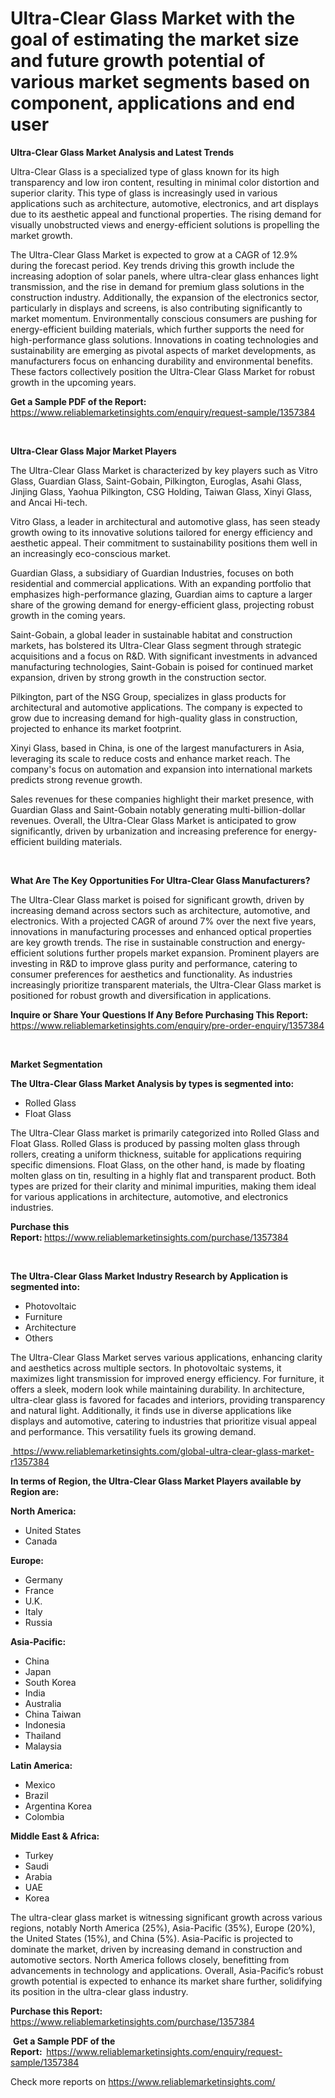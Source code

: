 <p><h1>Ultra-Clear Glass Market with the goal of estimating the market size and future growth potential of various market segments based on component, applications and end user</h1></p><p><strong>Ultra-Clear Glass Market Analysis and Latest Trends</strong></p>
<p><p>Ultra-Clear Glass is a specialized type of glass known for its high transparency and low iron content, resulting in minimal color distortion and superior clarity. This type of glass is increasingly used in various applications such as architecture, automotive, electronics, and art displays due to its aesthetic appeal and functional properties. The rising demand for visually unobstructed views and energy-efficient solutions is propelling the market growth.</p><p>The Ultra-Clear Glass Market is expected to grow at a CAGR of 12.9% during the forecast period. Key trends driving this growth include the increasing adoption of solar panels, where ultra-clear glass enhances light transmission, and the rise in demand for premium glass solutions in the construction industry. Additionally, the expansion of the electronics sector, particularly in displays and screens, is also contributing significantly to market momentum. Environmentally conscious consumers are pushing for energy-efficient building materials, which further supports the need for high-performance glass solutions. Innovations in coating technologies and sustainability are emerging as pivotal aspects of market developments, as manufacturers focus on enhancing durability and environmental benefits. These factors collectively position the Ultra-Clear Glass Market for robust growth in the upcoming years.</p></p>
<p><strong>Get a Sample PDF of the Report:&nbsp;</strong> <a href="https://www.reliablemarketinsights.com/enquiry/request-sample/1357384?utm_campaign=3551&utm_medium=2&utm_source=Github&utm_content=ia&utm_term=02042025&utm_id=ultra-clear-glass">https://www.reliablemarketinsights.com/enquiry/request-sample/1357384</a></p>
<p>&nbsp;</p>
<p><strong>Ultra-Clear Glass Major Market Players</strong></p>
<p><p>The Ultra-Clear Glass Market is characterized by key players such as Vitro Glass, Guardian Glass, Saint-Gobain, Pilkington, Euroglas, Asahi Glass, Jinjing Glass, Yaohua Pilkington, CSG Holding, Taiwan Glass, Xinyi Glass, and Ancai Hi-tech. </p><p>Vitro Glass, a leader in architectural and automotive glass, has seen steady growth owing to its innovative solutions tailored for energy efficiency and aesthetic appeal. Their commitment to sustainability positions them well in an increasingly eco-conscious market.</p><p>Guardian Glass, a subsidiary of Guardian Industries, focuses on both residential and commercial applications. With an expanding portfolio that emphasizes high-performance glazing, Guardian aims to capture a larger share of the growing demand for energy-efficient glass, projecting robust growth in the coming years.</p><p>Saint-Gobain, a global leader in sustainable habitat and construction markets, has bolstered its Ultra-Clear Glass segment through strategic acquisitions and a focus on R&D. With significant investments in advanced manufacturing technologies, Saint-Gobain is poised for continued market expansion, driven by strong growth in the construction sector.</p><p>Pilkington, part of the NSG Group, specializes in glass products for architectural and automotive applications. The company is expected to grow due to increasing demand for high-quality glass in construction, projected to enhance its market footprint.</p><p>Xinyi Glass, based in China, is one of the largest manufacturers in Asia, leveraging its scale to reduce costs and enhance market reach. The company's focus on automation and expansion into international markets predicts strong revenue growth.</p><p>Sales revenues for these companies highlight their market presence, with Guardian Glass and Saint-Gobain notably generating multi-billion-dollar revenues. Overall, the Ultra-Clear Glass Market is anticipated to grow significantly, driven by urbanization and increasing preference for energy-efficient building materials.</p></p>
<p>&nbsp;</p>
<p><strong>What Are The Key Opportunities For Ultra-Clear Glass Manufacturers?</strong></p>
<p><p>The Ultra-Clear Glass market is poised for significant growth, driven by increasing demand across sectors such as architecture, automotive, and electronics. With a projected CAGR of around 7% over the next five years, innovations in manufacturing processes and enhanced optical properties are key growth trends. The rise in sustainable construction and energy-efficient solutions further propels market expansion. Prominent players are investing in R&D to improve glass purity and performance, catering to consumer preferences for aesthetics and functionality. As industries increasingly prioritize transparent materials, the Ultra-Clear Glass market is positioned for robust growth and diversification in applications.</p></p>
<p><strong>Inquire or Share Your Questions If Any Before Purchasing This Report:</strong> <a href="https://www.reliablemarketinsights.com/enquiry/pre-order-enquiry/1357384?utm_campaign=3551&utm_medium=2&utm_source=Github&utm_content=ia&utm_term=02042025&utm_id=ultra-clear-glass">https://www.reliablemarketinsights.com/enquiry/pre-order-enquiry/1357384</a></p>
<p>&nbsp;</p>
<p><strong>Market Segmentation</strong></p>
<p><strong>The Ultra-Clear Glass Market Analysis by types is segmented into:</strong></p>
<p><ul><li>Rolled Glass</li><li>Float Glass</li></ul></p>
<p><p>The Ultra-Clear Glass market is primarily categorized into Rolled Glass and Float Glass. Rolled Glass is produced by passing molten glass through rollers, creating a uniform thickness, suitable for applications requiring specific dimensions. Float Glass, on the other hand, is made by floating molten glass on tin, resulting in a highly flat and transparent product. Both types are prized for their clarity and minimal impurities, making them ideal for various applications in architecture, automotive, and electronics industries.</p></p>
<p><strong>Purchase this Report:&nbsp;</strong><a href="https://www.reliablemarketinsights.com/purchase/1357384?utm_campaign=3551&utm_medium=2&utm_source=Github&utm_content=ia&utm_term=02042025&utm_id=ultra-clear-glass">https://www.reliablemarketinsights.com/purchase/1357384</a></p>
<p>&nbsp;</p>
<p><strong>The Ultra-Clear Glass Market Industry Research by Application is segmented into:</strong></p>
<p><ul><li>Photovoltaic</li><li>Furniture</li><li>Architecture</li><li>Others</li></ul></p>
<p><p>The Ultra-Clear Glass Market serves various applications, enhancing clarity and aesthetics across multiple sectors. In photovoltaic systems, it maximizes light transmission for improved energy efficiency. For furniture, it offers a sleek, modern look while maintaining durability. In architecture, ultra-clear glass is favored for facades and interiors, providing transparency and natural light. Additionally, it finds use in diverse applications like displays and automotive, catering to industries that prioritize visual appeal and performance. This versatility fuels its growing demand.</p></p>
<p><a href="https://www.reliablemarketinsights.com/global-ultra-clear-glass-market-r1357384?utm_campaign=3551&utm_medium=2&utm_source=Github&utm_content=ia&utm_term=02042025&utm_id=ultra-clear-glass">&nbsp;https://www.reliablemarketinsights.com/global-ultra-clear-glass-market-r1357384</a></p>
<p><strong>In terms of Region, the Ultra-Clear Glass Market Players available by Region are:</strong></p>
<p>
    <p> <strong> North America: </strong>
        <ul>
            <li>United States</li>
            <li>Canada</li>
        </ul>
        </p> 
    <p> <strong> Europe: </strong>
        <ul>
            <li>Germany</li>
            <li>France</li>
            <li>U.K.</li>
            <li>Italy</li>
            <li>Russia</li>
        </ul>
        </p> 
    <p> <strong> Asia-Pacific: </strong>
        <ul>
            <li>China</li>
            <li>Japan</li>
            <li>South Korea</li>
            <li>India</li>
            <li>Australia</li>
            <li>China Taiwan</li>
            <li>Indonesia</li>
            <li>Thailand</li>
            <li>Malaysia</li>
        </ul>
        </p> 
    <p> <strong> Latin America: </strong>
        <ul>
            <li>Mexico</li>
            <li>Brazil</li>
            <li>Argentina Korea</li>
            <li>Colombia</li>
        </ul>
        </p> 
    <p> <strong> Middle East & Africa: </strong>
        <ul>
            <li>Turkey</li>
            <li>Saudi</li>
            <li>Arabia</li>
            <li>UAE</li>
            <li>Korea</li>
        </ul>
    </p>
    </p>
<p><p>The ultra-clear glass market is witnessing significant growth across various regions, notably North America (25%), Asia-Pacific (35%), Europe (20%), the United States (15%), and China (5%). Asia-Pacific is projected to dominate the market, driven by increasing demand in construction and automotive sectors. North America follows closely, benefitting from advancements in technology and applications. Overall, Asia-Pacific’s robust growth potential is expected to enhance its market share further, solidifying its position in the ultra-clear glass industry.</p></p>
<p><strong>Purchase this Report: </strong><a href="https://www.reliablemarketinsights.com/purchase/1357384?utm_campaign=3551&utm_medium=2&utm_source=Github&utm_content=ia&utm_term=02042025&utm_id=ultra-clear-glass">https://www.reliablemarketinsights.com/purchase/1357384</a></p>
<p>&nbsp;<strong>Get a Sample PDF of the Report:&nbsp;&nbsp;</strong><a href="https://www.reliablemarketinsights.com/enquiry/request-sample/1357384?utm_campaign=3551&utm_medium=2&utm_source=Github&utm_content=ia&utm_term=02042025&utm_id=ultra-clear-glass">https://www.reliablemarketinsights.com/enquiry/request-sample/1357384</a></p>
<p><strong></strong></p>
<p>Check more reports on <a href="https://www.reliablemarketinsights.com/?utm_campaign=3551&utm_medium=2&utm_source=Github&utm_content=ia&utm_term=02042025&utm_id=ultra-clear-glass">https://www.reliablemarketinsights.com/</a></p>